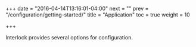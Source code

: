 +++
date = "2016-04-14T13:16:01-04:00"
next = ""
prev = "/configuration/getting-started/"
title = "Application"
toc = true
weight = 10

+++

Interlock provides several options for configuration.
